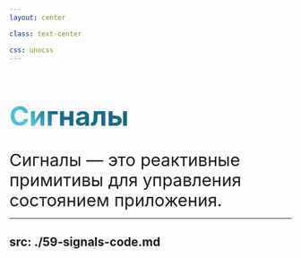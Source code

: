 ```yaml
---
layout: center

class: text-center

css: unocss
---
```

<style>
.first-problem { line-height: 3.5rem !important;
  background-color: #2B90B6;
  background-image: linear-gradient(45deg, #4EC5D4 10%, #146b8c 20%);
  background-size: 100%;
  font-size: 3rem !important;
  -webkit-background-clip: text;
  -moz-background-clip: text;
  -webkit-text-fill-color: transparent;
  -moz-text-fill-color: transparent;
}

.text {
    font-size: 1.9rem !important;
}
</style>

<h1 class="first-problem">Сигналы</h1>

<div class="text" v-click>
    Сигналы — это реактивные примитивы для управления состоянием приложения.
</div>

---
src: ./59-signals-code.md
---
